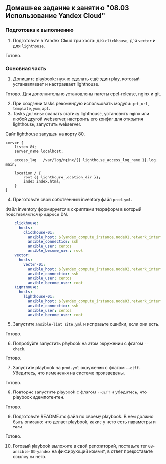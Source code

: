 ## Домашнее задание к занятию "08.03 Использование Yandex Cloud"
### Подготовка к выполнению

1.  Подготовьте в Yandex Cloud три хоста: для  `clickhouse`, для  `vector`  и для  `lighthouse`.

Готово.

### Основная часть

1.  Допишите playbook: нужно сделать ещё один play, который устанавливает и настраивает lighthouse.

Готово. Для дополнительно установлены пакеты epel-release, nginx и git.

2.  При создании tasks рекомендую использовать модули:  `get_url`,  `template`,  `yum`,  `apt`.
3.  Tasks должны: скачать статику lighthouse, установить nginx или любой другой webserver, настроить его конфиг для открытия lighthouse, запустить webserver.

Сайт lighthouse запущен на порту 80.
```
server {
    listen 80;
    server_name localhost;

    access_log   /var/log/nginx/{{ lighthouse_access_log_name }}.log  main;

    location / {
        root {{ lighthouse_location_dir }};
        index index.html;
    }
}
```
4.  Приготовьте свой собственный inventory файл  `prod.yml`.

Файл inventory формируется в скриптами терраформ в который подставляются ip адреса ВМ.
```yml
    clickhouse:
      hosts:
        clickhouse-01:
          ansible_host: ${yandex_compute_instance.node01.network_interface.0.nat_ip_address}
          ansible_connection: ssh
          ansible_user: centos
          ansible_become_user: root
    vector:
      hosts:
        vector-01:
          ansible_host: ${yandex_compute_instance.node02.network_interface.0.nat_ip_address}
          ansible_connection: ssh
          ansible_user: centos
          ansible_become_user: root
    lighthouse:
      hosts:
        lighthouse-01:
          ansible_host: ${yandex_compute_instance.node03.network_interface.0.nat_ip_address}
          ansible_connection: ssh
          ansible_user: centos
          ansible_become_user: root
```

5.  Запустите  `ansible-lint site.yml`  и исправьте ошибки, если они есть.

Готово.

6.  Попробуйте запустить playbook на этом окружении с флагом  `--check`.

Готово.

7.  Запустите playbook на  `prod.yml`  окружении с флагом  `--diff`. Убедитесь, что изменения на системе произведены.

Готово.

8.  Повторно запустите playbook с флагом  `--diff`  и убедитесь, что playbook идемпотентен.

Готово.

9.  Подготовьте README.md файл по своему playbook. В нём должно быть описано: что делает playbook, какие у него есть параметры и теги.

Готово.

10.  Готовый playbook выложите в свой репозиторий, поставьте тег  `08-ansible-03-yandex`  на фиксирующий коммит, в ответ предоставьте ссылку на него.
